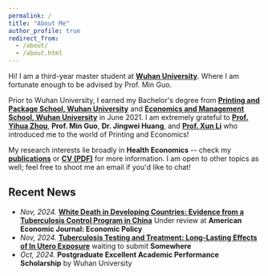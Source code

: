```yaml
---
permalink: /
title: "About Me"
author_profile: true
redirect_from: 
  - /about/
  - /about.html
---
```


Hi! I am a third-year master student at [**Wuhan University**](https://whu.edu.cn). Where I am fortunate enough to be advised by Prof. Min Guo.

Prior to Wuhan University, I earned my Bachelor's degree from [**Printing and Package School, Wuhan University**](https://pps.whu.edu.cn/zxgk/zxjj.htm) and [**Economics and Management School, Wuhan University**](https://ems.whu.edu.cn/English.htm) in June 2021. I am extremely grateful to [**Prof. Yihua Zhou**](https://sns.whu.edu.cn/info/1019/20143.htm), **Prof. Min Guo**, **Dr. Jingwei Huang**, and [**Prof. Xun Li**](https://sites.google.com/site/xlihomepage/) who introduced me to the world of Printing and Economics!

My research interests lie broadly in **Health Economics** -- check my [**publications**](publications) or [**CV (PDF)**](CV_Tianlei.pdf) for more information. I am open to other topics as well; feel free to shoot me an email if you'd like to chat!

## Recent News
* *Nov, 2024.* [**White Death in Developing Countries: Evidence from a Tuberculosis Control Program in China**](https://ynbsztl.github.io/publications/) Under review at **American Economic Journal: Economic Policy**
* *Nov, 2024.* [**Tuberculosis Testing and Treatment: Long-Lasting Effects of In Utero Exposure**](https://ynbsztl.github.io/publications/) waiting to submit **Somewhere**
* *Oct, 2024.* **Postgraduate Excellent Academic Performance Scholarship** by Wuhan University

<!-- ## Professional Services
* **Journal Reviewing**: JMLR 2024.
* **Conference Reviewing**: NeurIPS 2024 / 2023 / 2022, ICLR 2025 / 2024, ICML 2023, ALT 2023, AISTATS 2025 / 2023 / 2022. -->
